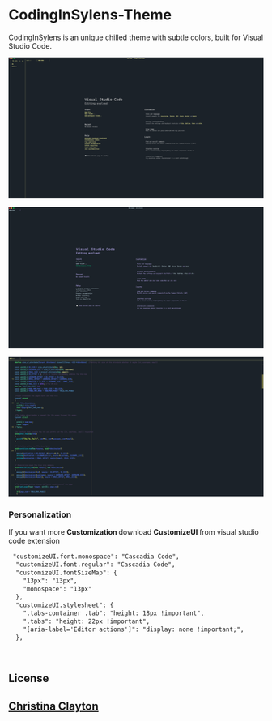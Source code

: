 # CodingInSylens-Theme

CodingInSylens is an unique chilled theme with subtle colors, built for Visual Studio Code.


![WelcomePage](images/WelcomePage.png)

![CodingInTime](images/CodingInTime.png)

![CodingInSylens](images/Code.png)

<h3>Personalization</h3>
<p> If you want more 
  <strong> Customization </strong>
  download  
  <strong> CustomizeUI </strong>
  from visual studio code extension 
  </p>

<pre> <code>"customizeUI.font.monospace": "Cascadia Code",
  "customizeUI.font.regular": "Cascadia Code",
  "customizeUI.fontSizeMap": {
    "13px": "13px",
    "monospace": "13px"
  },
  "customizeUI.stylesheet": {
    ".tabs-container .tab": "height: 18px !important",
    ".tabs": "height: 22px !important",
    "[aria-label='Editor actions']": "display: none !important;",
  }, 
  </code> 
  </pre>
  
 <h2> License <h2>
<a href="https://github.com/Sylenss/CodingInSylens-Theme"> Christina Clayton </a>
